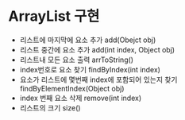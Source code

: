 # ArrayList 구현
- 리스트에 마지막에 요소 추가 add(Obejct obj)
- 리스트 중간에 요소 추가 add(int index, Object obj)
- 리스트내 모든 요소 출력 arrToString()
- index번호로 요소 찾기 findByIndex(int index)
- 요소가 리스트에 몇번째 index에 포함되어 있는지 찾기 findByElementIndex(Object obj)
- index 번째 요소 삭제 remove(int index)
- 리스트의 크기 size()